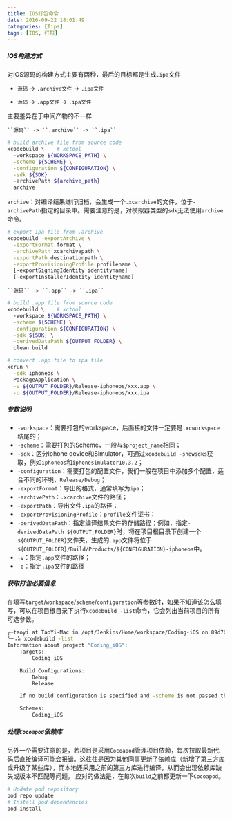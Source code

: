 ```yaml
---
title: IOS打包命令
date: 2016-09-22 18:01:49
categories: [Tips]
tags: [IOS, 打包]
---
```


##### IOS构建方式
对IOS源码的构建方式主要有两种，最后的目标都是生成``.ipa``文件

- ``源码`` -> ``.archive文件`` -> ``.ipa文件``
- ``源码`` -> ``.app文件`` -> ``.ipa文件``

  <!--more-->

主要差异在于中间产物的不一样

	``源码`` -> ``.archive`` -> ``.ipa``
```bash
# build archive file from source code
xcodebuild \    # xctool
  -workspace ${WORKSPACE_PATH} \
  -scheme ${SCHEME} \
  -configuration ${CONFIGURATION} \
  -sdk ${SDK}
  -archivePath ${archive_path}
  archive
```

``archive``：对编译结果进行归档，会生成一个``.xcarchive``的文件，位于``-archivePath``指定的目录中。需要注意的是，对模拟器类型的``sdk``无法使用``archive``命令。

```bash
# export ipa file from .archive
xcodebuild -exportArchive \
  -exportFormat format \
  -archivePath xcarchivepath \
  -exportPath destinationpath \
  -exportProvisioningProfile profilename \
  [-exportSigningIdentity identityname]
  [-exportInstallerIdentity identityname]
```

	``源码`` -> ``.app`` -> ``.ipa``
```bash
# build .app file from source code
xcodebuild \    # xctool
  -workspace ${WORKSPACE_PATH} \
  -scheme ${SCHEME} \
  -configuration ${CONFIGURATION} \
  -sdk ${SDK} \
  -derivedDataPath ${OUTPUT_FOLDER} \
  clean build
```

```bash
# convert .app file to ipa file
xcrun \
  -sdk iphoneos \
  PackageApplication \
  -v ${OUTPUT_FOLDER}/Release-iphoneos/xxx.app \
  -o ${OUTPUT_FOLDER}/Release-iphoneos/xxx.ipa
```

##### 参数说明
- ``-workspace``：需要打包的workspace，后面接的文件一定要是``.xcworkspace``结尾的；
- ``-scheme``：需要打包的Scheme，一般与``$project_name``相同；
- ``-sdk``：区分iphone device和Simulator，可通过``xcodebuild -showsdks``获取，例如``iphoneos``和``iphonesimulator10.3.2``；
- ``-configuration``：需要打包的配置文件，我们一般在项目中添加多个配置，适合不同的环境，``Release/Debug``；
- ``-exportFormat``：导出的格式，通常填写为``ipa``；
- ``-archivePath``：``.xcarchive``文件的路径；
- ``-exportPath``：导出文件``.ipa``的路径；
- ``-exportProvisioningProfile``：``profile``文件证书；
- ``-derivedDataPath``：指定编译结果文件的存储路径；例如，指定``-derivedDataPath ${OUTPUT_FOLDER}``时，将在项目根目录下创建一个``${OUTPUT_FOLDER}``文件夹，生成的``.app``文件将位于``${OUTPUT_FOLDER}/Build/Products/${CONFIGURATION}-iphoneos``中。
- ``-v``：指定``.app``文件的路径；
- ``-o``：指定``.ipa``文件的路径

##### 获取打包必要信息
在填写``target``/``workspace``/``scheme``/``configuration``等参数时，如果不知道该怎么填写，可以在项目根目录下执行``xcodebuild -list``命令，它会列出当前项目的所有可选参数。
```bash
╭─taoyi at TaoYi-Mac in /opt/Jenkins/Home/workspace/Coding-iOS on 89d7084✘✘✘ using ‹› 17-08-18 - 1:08:10
╰─⠠⠵ xcodebuild -list
Information about project "Coding_iOS":
    Targets:
        Coding_iOS

    Build Configurations:
        Debug
        Release

    If no build configuration is specified and -scheme is not passed then "Release" is used.

    Schemes:
        Coding_iOS
```

##### 处理``Cocoapod``依赖库
另外一个需要注意的是，若项目是采用``Cocoapod``管理项目依赖，每次拉取最新代码后直接编译可能会报错。这往往是因为其他同事更新了依赖库（新增了第三方库或升级了某些库），而本地还采用之前的第三方库进行编译，从而会出现依赖库缺失或版本不匹配等问题。
应对的做法是，在每次``build``之前都更新一下``Cocoapod``。
```bash
# Update pod repository
pod repo update
# Install pod dependencies
pod install
```
